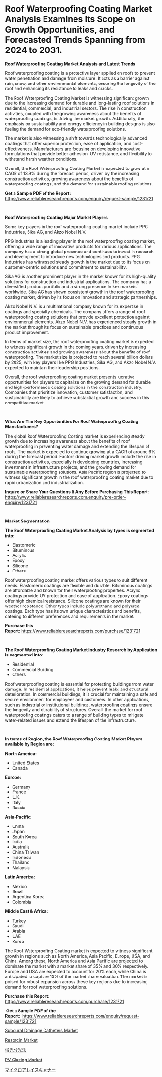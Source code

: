 <p><h1>Roof Waterproofing Coating Market Analysis Examines its Scope on Growth Opportunities, and Forecasted Trends Spanning from 2024 to 2031.</h1></p><p><strong>Roof Waterproofing Coating Market Analysis and Latest Trends</strong></p>
<p><p>Roof waterproofing coating is a protective layer applied on roofs to prevent water penetration and damage from moisture. It acts as a barrier against rain, snow, and other environmental elements, ensuring the longevity of the roof and enhancing its resistance to leaks and cracks.</p><p>The Roof Waterproofing Coating Market is witnessing significant growth due to the increasing demand for durable and long-lasting roof solutions in residential, commercial, and industrial sectors. The rise in construction activities, coupled with the growing awareness about the benefits of waterproofing coatings, is driving the market growth. Additionally, the emphasis on sustainability and energy efficiency in building designs is also fueling the demand for eco-friendly waterproofing solutions.</p><p>The market is also witnessing a shift towards technologically advanced coatings that offer superior protection, ease of application, and cost-effectiveness. Manufacturers are focusing on developing innovative formulations that provide better adhesion, UV resistance, and flexibility to withstand harsh weather conditions.</p><p>Overall, the Roof Waterproofing Coating Market is expected to grow at a CAGR of 13.9% during the forecast period, driven by the increasing construction activities, growing awareness about the benefits of waterproofing coatings, and the demand for sustainable roofing solutions.</p></p>
<p><strong>Get a Sample PDF of the Report:&nbsp;</strong> <a href="https://www.reliableresearchreports.com/enquiry/request-sample/1231721">https://www.reliableresearchreports.com/enquiry/request-sample/1231721</a></p>
<p>&nbsp;</p>
<p><strong>Roof Waterproofing Coating Major Market Players</strong></p>
<p><p>Some key players in the roof waterproofing coating market include PPG Industries, Sika AG, and Akzo Nobel N.V.</p><p>PPG Industries is a leading player in the roof waterproofing coating market, offering a wide range of innovative products for various applications. The company has a strong global presence and continues to invest in research and development to introduce new technologies and products. PPG Industries has witnessed steady growth in the market due to its focus on customer-centric solutions and commitment to sustainability.</p><p>Sika AG is another prominent player in the market known for its high-quality solutions for construction and industrial applications. The company has a diversified product portfolio and a strong presence in key markets worldwide. Sika AG has shown consistent growth in the roof waterproofing coating market, driven by its focus on innovation and strategic partnerships.</p><p>Akzo Nobel N.V. is a multinational company known for its expertise in coatings and specialty chemicals. The company offers a range of roof waterproofing coating solutions that provide excellent protection against environmental elements. Akzo Nobel N.V. has experienced steady growth in the market through its focus on sustainable practices and continuous product improvement.</p><p>In terms of market size, the roof waterproofing coating market is expected to witness significant growth in the coming years, driven by increasing construction activities and growing awareness about the benefits of roof waterproofing. The market size is projected to reach several billion dollars by 2025, with key players like PPG Industries, Sika AG, and Akzo Nobel N.V. expected to maintain their leadership positions.</p><p>Overall, the roof waterproofing coating market presents lucrative opportunities for players to capitalize on the growing demand for durable and high-performance coating solutions in the construction industry. Companies that prioritize innovation, customer satisfaction, and sustainability are likely to achieve substantial growth and success in this competitive market.</p></p>
<p>&nbsp;</p>
<p><strong>What Are The Key Opportunities For Roof Waterproofing Coating Manufacturers?</strong></p>
<p><p>The global Roof Waterproofing Coating market is experiencing steady growth due to increasing awareness about the benefits of roof waterproofing in preventing water damage and extending the lifespan of roofs. The market is expected to continue growing at a CAGR of around 6% during the forecast period. Factors driving market growth include the rise in construction activities, especially in developing countries, increasing investment in infrastructure projects, and the growing demand for sustainable waterproofing solutions. Asia Pacific region is projected to witness significant growth in the roof waterproofing coating market due to rapid urbanization and industrialization.</p></p>
<p><strong>Inquire or Share Your Questions If Any Before Purchasing This Report:</strong> <a href="https://www.reliableresearchreports.com/enquiry/pre-order-enquiry/1231721">https://www.reliableresearchreports.com/enquiry/pre-order-enquiry/1231721</a></p>
<p>&nbsp;</p>
<p><strong>Market Segmentation</strong></p>
<p><strong>The Roof Waterproofing Coating Market Analysis by types is segmented into:</strong></p>
<p><ul><li>Elastomeric</li><li>Bituminous</li><li>Acrylic</li><li>Epoxy</li><li>Silicone</li><li>Others</li></ul></p>
<p><p>Roof waterproofing coating market offers various types to suit different needs. Elastomeric coatings are flexible and durable. Bituminous coatings are affordable and known for their waterproofing properties. Acrylic coatings provide UV protection and ease of application. Epoxy coatings offer high chemical resistance. Silicone coatings are known for their weather resistance. Other types include polyurethane and polyurea coatings. Each type has its own unique characteristics and benefits, catering to different preferences and requirements in the market.</p></p>
<p><strong>Purchase this Report:&nbsp;</strong><a href="https://www.reliableresearchreports.com/purchase/1231721">https://www.reliableresearchreports.com/purchase/1231721</a></p>
<p>&nbsp;</p>
<p><strong>The Roof Waterproofing Coating Market Industry Research by Application is segmented into:</strong></p>
<p><ul><li>Residential</li><li>Commercial Building</li><li>Others</li></ul></p>
<p><p>Roof waterproofing coating is essential for protecting buildings from water damage. In residential applications, it helps prevent leaks and structural deterioration. In commercial buildings, it is crucial for maintaining a safe and secure environment for employees and customers. In other applications, such as industrial or institutional buildings, waterproofing coatings ensure the longevity and durability of structures. Overall, the market for roof waterproofing coatings caters to a range of building types to mitigate water-related issues and extend the lifespan of the infrastructure.</p></p>
<p>&nbsp;</p>
<p><strong>In terms of Region, the Roof Waterproofing Coating Market Players available by Region are:</strong></p>
<p>
    <p> <strong> North America: </strong>
        <ul>
            <li>United States</li>
            <li>Canada</li>
        </ul>
        </p> 
    <p> <strong> Europe: </strong>
        <ul>
            <li>Germany</li>
            <li>France</li>
            <li>U.K.</li>
            <li>Italy</li>
            <li>Russia</li>
        </ul>
        </p> 
    <p> <strong> Asia-Pacific: </strong>
        <ul>
            <li>China</li>
            <li>Japan</li>
            <li>South Korea</li>
            <li>India</li>
            <li>Australia</li>
            <li>China Taiwan</li>
            <li>Indonesia</li>
            <li>Thailand</li>
            <li>Malaysia</li>
        </ul>
        </p> 
    <p> <strong> Latin America: </strong>
        <ul>
            <li>Mexico</li>
            <li>Brazil</li>
            <li>Argentina Korea</li>
            <li>Colombia</li>
        </ul>
        </p> 
    <p> <strong> Middle East & Africa: </strong>
        <ul>
            <li>Turkey</li>
            <li>Saudi</li>
            <li>Arabia</li>
            <li>UAE</li>
            <li>Korea</li>
        </ul>
    </p>
    </p>
<p><p>The Roof Waterproofing Coating market is expected to witness significant growth in regions such as North America, Asia Pacific, Europe, USA, and China. Among these, North America and Asia Pacific are projected to dominate the market with a market share of 35% and 30% respectively. Europe and USA are expected to account for 20% each, while China is anticipated to capture 15% of the market share valuation. The market is poised for robust expansion across these key regions due to increasing demand for roof waterproofing solutions.</p></p>
<p><strong>Purchase this Report: </strong><a href="https://www.reliableresearchreports.com/purchase/1231721">https://www.reliableresearchreports.com/purchase/1231721</a></p>
<p>&nbsp;<strong>Get a Sample PDF of the Report:&nbsp;&nbsp;</strong><a href="https://www.reliableresearchreports.com/enquiry/request-sample/1231721">https://www.reliableresearchreports.com/enquiry/request-sample/1231721</a></p>
<p><strong></strong></p>
<p><p><a href="https://issuu.com/reportprime-2/docs/subdural-drainage-catheters-market-size-2030.pptx">Subdural Drainage Catheters Market</a></p><p><a href="https://github.com/jj19131/Market-Research-Report-List-1/blob/main/resorcin-market.md">Resorcin Market</a></p><p><a href="https://github.com/dzy793153605/Market-Research-Report-List-1/blob/main/4072052193445.md">蛍光分光法</a></p><p><a href="https://github.com/jodemen/Market-Research-Report-List-1/blob/main/pv-glazing-market.md">PV Glazing Market</a></p><p><a href="https://github.com/oafhukehf4709715/Market-Research-Report-List-1/blob/main/1473164193444.md">マイクロアレイスキャナー</a></p></p>